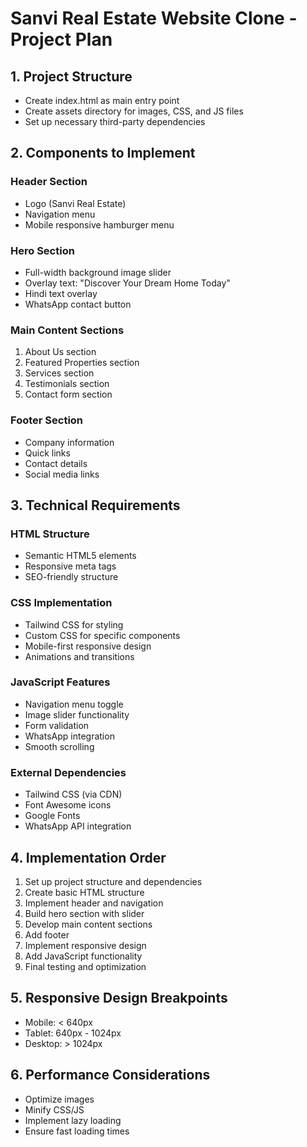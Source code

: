# Sanvi Real Estate Website Clone - Project Plan

## 1. Project Structure
- Create index.html as main entry point
- Create assets directory for images, CSS, and JS files
- Set up necessary third-party dependencies

## 2. Components to Implement

### Header Section
- Logo (Sanvi Real Estate)
- Navigation menu
- Mobile responsive hamburger menu

### Hero Section
- Full-width background image slider
- Overlay text: "Discover Your Dream Home Today"
- Hindi text overlay
- WhatsApp contact button

### Main Content Sections
1. About Us section
2. Featured Properties section
3. Services section
4. Testimonials section
5. Contact form section

### Footer Section
- Company information
- Quick links
- Contact details
- Social media links

## 3. Technical Requirements

### HTML Structure
- Semantic HTML5 elements
- Responsive meta tags
- SEO-friendly structure

### CSS Implementation
- Tailwind CSS for styling
- Custom CSS for specific components
- Mobile-first responsive design
- Animations and transitions

### JavaScript Features
- Navigation menu toggle
- Image slider functionality
- Form validation
- WhatsApp integration
- Smooth scrolling

### External Dependencies
- Tailwind CSS (via CDN)
- Font Awesome icons
- Google Fonts
- WhatsApp API integration

## 4. Implementation Order
1. Set up project structure and dependencies
2. Create basic HTML structure
3. Implement header and navigation
4. Build hero section with slider
5. Develop main content sections
6. Add footer
7. Implement responsive design
8. Add JavaScript functionality
9. Final testing and optimization

## 5. Responsive Design Breakpoints
- Mobile: < 640px
- Tablet: 640px - 1024px
- Desktop: > 1024px

## 6. Performance Considerations
- Optimize images
- Minify CSS/JS
- Implement lazy loading
- Ensure fast loading times
